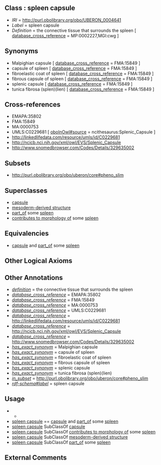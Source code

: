 
## Class : spleen capsule

 * *IRI* = http://purl.obolibrary.org/obo/UBERON_0004641
 * *Label* = spleen capsule
 * *Definition* = the connective tissue that surrounds the spleen [ [database_cross_reference](../../ef/oboInOwl#hasDbXref.md) = MP:0002227,MGI:cwg ]

## Synonyms

 * Malpighian capsule [ [database_cross_reference](../../ef/oboInOwl#hasDbXref.md) = FMA:15849 ]
 * capsule of spleen [ [database_cross_reference](../../ef/oboInOwl#hasDbXref.md) = FMA:15849 ]
 * fibroelastic coat of spleen [ [database_cross_reference](../../ef/oboInOwl#hasDbXref.md) = FMA:15849 ]
 * fibrous capsule of spleen [ [database_cross_reference](../../ef/oboInOwl#hasDbXref.md) = FMA:15849 ]
 * splenic capsule [ [database_cross_reference](../../ef/oboInOwl#hasDbXref.md) = FMA:15849 ]
 * tunica fibrosa (splen)(lien) [ [database_cross_reference](../../ef/oboInOwl#hasDbXref.md) = FMA:15849 ]

## Cross-references

 * EMAPA:35802
 * FMA:15849
 * MA:0000753
 * UMLS:C0229681 [ [oboInOwl#source](../../ce/oboInOwl#source.md) = ncithesaurus:Splenic_Capsule ]
 * http://linkedlifedata.com/resource/umls/id/C0229681
 * http://ncicb.nci.nih.gov/xml/owl/EVS/Splenic_Capsule
 * http://www.snomedbrowser.com/Codes/Details/329635002

## Subsets

 * http://purl.obolibrary.org/obo/uberon/core#pheno_slim

## Superclasses

 * [capsule](../../UBERON/93/UBERON_0003893.md)
 * [mesoderm-derived structure](../../UBERON/20/UBERON_0004120.md)
 * [part_of](../../BFO/50/BFO_0000050.md) some [spleen](../../UBERON/06/UBERON_0002106.md)
 * [contributes to morphology of](../../RO/33/RO_0002433.md) some [spleen](../../UBERON/06/UBERON_0002106.md)

## Equivalencies

 * [capsule](../../UBERON/93/UBERON_0003893.md) and [part_of](../../BFO/50/BFO_0000050.md) some [spleen](../../UBERON/06/UBERON_0002106.md)

## Other Logical Axioms


## Other Annotations

 * *[definition](../../IAO/15/IAO_0000115.md)* = the connective tissue that surrounds the spleen
 * *[database_cross_reference](../../ef/oboInOwl#hasDbXref.md)* = EMAPA:35802
 * *[database_cross_reference](../../ef/oboInOwl#hasDbXref.md)* = FMA:15849
 * *[database_cross_reference](../../ef/oboInOwl#hasDbXref.md)* = MA:0000753
 * *[database_cross_reference](../../ef/oboInOwl#hasDbXref.md)* = UMLS:C0229681
 * *[database_cross_reference](../../ef/oboInOwl#hasDbXref.md)* = http://linkedlifedata.com/resource/umls/id/C0229681
 * *[database_cross_reference](../../ef/oboInOwl#hasDbXref.md)* = http://ncicb.nci.nih.gov/xml/owl/EVS/Splenic_Capsule
 * *[database_cross_reference](../../ef/oboInOwl#hasDbXref.md)* = http://www.snomedbrowser.com/Codes/Details/329635002
 * *[has_exact_synonym](../../ym/oboInOwl#hasExactSynonym.md)* = Malpighian capsule
 * *[has_exact_synonym](../../ym/oboInOwl#hasExactSynonym.md)* = capsule of spleen
 * *[has_exact_synonym](../../ym/oboInOwl#hasExactSynonym.md)* = fibroelastic coat of spleen
 * *[has_exact_synonym](../../ym/oboInOwl#hasExactSynonym.md)* = fibrous capsule of spleen
 * *[has_exact_synonym](../../ym/oboInOwl#hasExactSynonym.md)* = splenic capsule
 * *[has_exact_synonym](../../ym/oboInOwl#hasExactSynonym.md)* = tunica fibrosa (splen)(lien)
 * *[in_subset](../../et/oboInOwl#inSubset.md)* = http://purl.obolibrary.org/obo/uberon/core#pheno_slim
 * *[rdf-schema#label](../../el/rdf-schema#label.md)* = spleen capsule

## Usage

 * -
 * [spleen capsule](../../UBERON/41/UBERON_0004641.md) == [capsule](../../UBERON/93/UBERON_0003893.md) and [part_of](../../BFO/50/BFO_0000050.md) some [spleen](../../UBERON/06/UBERON_0002106.md)
 * [spleen capsule](../../UBERON/41/UBERON_0004641.md) SubClassOf [capsule](../../UBERON/93/UBERON_0003893.md)
 * [spleen capsule](../../UBERON/41/UBERON_0004641.md) SubClassOf [contributes to morphology of](../../RO/33/RO_0002433.md) some [spleen](../../UBERON/06/UBERON_0002106.md)
 * [spleen capsule](../../UBERON/41/UBERON_0004641.md) SubClassOf [mesoderm-derived structure](../../UBERON/20/UBERON_0004120.md)
 * [spleen capsule](../../UBERON/41/UBERON_0004641.md) SubClassOf [part_of](../../BFO/50/BFO_0000050.md) some [spleen](../../UBERON/06/UBERON_0002106.md)

## External Comments

